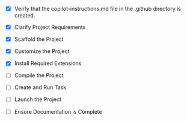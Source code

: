 <!-- Use this file to provide workspace-specific custom instructions to Copilot. For more details, visit https://code.visualstudio.com/docs/copilot/copilot-customization#_use-a-githubcopilotinstructionsmd-file -->
- [x] Verify that the copilot-instructions.md file in the .github directory is created.

- [x] Clarify Project Requirements
	<!-- Next.js 14 SaaS AI Router with TypeScript, Tailwind, Clerk, Supabase, ShadCN/UI -->

- [x] Scaffold the Project
	<!--
	Created Next.js 14 project with TypeScript, Tailwind, ESLint, App Router, and src directory.
	Successfully initialized git repository and installed dependencies.
	-->

- [x] Customize the Project
	<!--
	Installed additional dependencies: Clerk, Supabase, React Hook Form, Zod, Radix UI, ShadCN/UI.
	Initialized ShadCN/UI with New York style and Neutral color scheme.
	Configured Clerk authentication with layout, middleware, and auth pages.
	Created landing page and admin dashboard with authentication protection.
	-->

- [x] Install Required Extensions
	<!-- No additional extensions required for Next.js project. -->

- [ ] Compile the Project
	<!--
	Verify that all previous steps have been completed.
	Install any missing dependencies.
	Run diagnostics and resolve any issues.
	Check for markdown files in project folder for relevant instructions on how to do this.
	-->

- [ ] Create and Run Task
	<!--
	Verify that all previous steps have been completed.
	Check https://code.visualstudio.com/docs/debugtest/tasks to determine if the project needs a task. If so, use the create_and_run_task to create and launch a task based on package.json, README.md, and project structure.
	Skip this step otherwise.
	 -->

- [ ] Launch the Project
	<!--
	Verify that all previous steps have been completed.
	Prompt user for debug mode, launch only if confirmed.
	 -->

- [ ] Ensure Documentation is Complete
	<!--
	Verify that all previous steps have been completed.
	Verify that README.md and the copilot-instructions.md file in the .github directory exists and contains current project information.
	Clean up the copilot-instructions.md file in the .github directory by removing all HTML comments.
	 -->